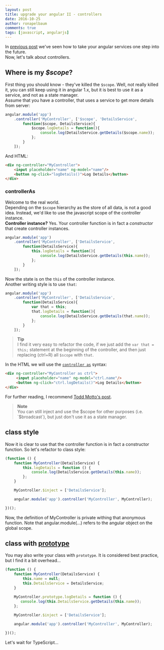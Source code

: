 ```yaml
---
layout: post
title: upgrade your angular II - controllers
date: 2016-10-25
author: ronapelbaum
comments: true
tags: [javascript, angularjs]
---
```


In [previous post](/2016/08/08/upgrade-your-angular/) we've seen how to take your angular services one step into the future.
<br/>
Now, let's talk about controllers. 

## Where is my *$scope*?
First thing you should know - they've killed the `$scope`. Well, not really killed it, you can still keep using it in angular 1.x, but it is best to use it as a service, and not as a state manager.
<br />
Assume that you have a controller, that uses a service to get more details from server:

```javascript
angular.module('app')
    .controller('MyController', ['$scope', 'DetailsService', 
        function($scope, DetailsService){
            $scope.logDetails = function(){
                console.log(DetailsService.getDetails($scope.name));
            };
        }
    ]);
```

And HTML:

```html
<div ng-controller="MyController">
    <input placeholder="name" ng-model="name"/>
    <button ng-click="logDetails()">Log Details</button>
</div>
```

### controllerAs
Welcome to the real world.
<br />
Depending on the `$scope` hierarchy as the store of all data, is not a good idea. Instead, we'd like to use the javascript scope of the controller instance.
<br/>
**Controller instance?**
Yes. Your controller function is in fact a *constructor* that create controller instances.

```javascript
angular.module('app')
    .controller('MyController', ['DetailsService', 
        function(DetailsService){
            this.logDetails = function(){
                console.log(DetailsService.getDetails(this.name));
            };
        }
    ]);
```

Now the state is on the `this` of the controller instance.
<br/>
Another writing style is to use `that`:

```javascript
angular.module('app')
    .controller('MyController', ['DetailsService', 
        function(DetailsService){
            var that = this;
            that.logDetails = function(){
                console.log(DetailsService.getDetails(that.name));
            };
        }
    ]);
```

> **Tip**<br/>
> I find it very easy to refactor the code, if we just add the `var that = this;` statement at the beginning of the controller, and then just replacing (ctrl+R) all `$scope` with `that`.

In the HTML we will use the [`controller as`](https://docs.angularjs.org/api/ng/directive/ngController) syntax:

```html
<div ng-controller="MyController as ctrl">
     <input placeholder="name" ng-model="ctrl.name"/>
     <button ng-click="ctrl.logDetails()">Log Details</button>
</div>
```

For further reading, I recommend [Todd Motto's post](https://toddmotto.com/digging-into-angulars-controller-as-syntax/).

> **Note**<br/>
> You can still inject and use the $scope for other purposes (i.e. `$broadcast`), but just don't use it as a state manager.
 
## class style
Now it is clear to use that the controller function is in fact a constructor function.
So let's refactor to class style:

```javascript
(function () {
    function MyController(DetailsService) {
        this.logDetails = function () {
            console.log(DetailsService.getDetails(this.name));
        };
    }

    MyController.$inject = ['DetailsService'];

    angular.module('app').controller('MyController', MyController);

})();
```

Now, the definition of MyController is private withing that anonymous function. Note that angular.module(...) refers to the angular object on the global scope.

## class with [prototype](http://www.w3schools.com/js/js_object_prototypes.asp)
You may also write your class with `prototype`. It is considered best practice, but I find it a bit overhead...

```javascript
(function () {
    function MyController(DetailsService) {
        this.name = null;
        this.DetailsService = DetailsService;
    }

    MyController.prototype.logDetails = function () {
       console.log(this.DetailsService.getDetails(this.name));
    };
    
    MyController.$inject = ['DetailsService'];

    angular.module('app').controller('MyController', MyController);

})();
```

Let's wait for TypeScript...